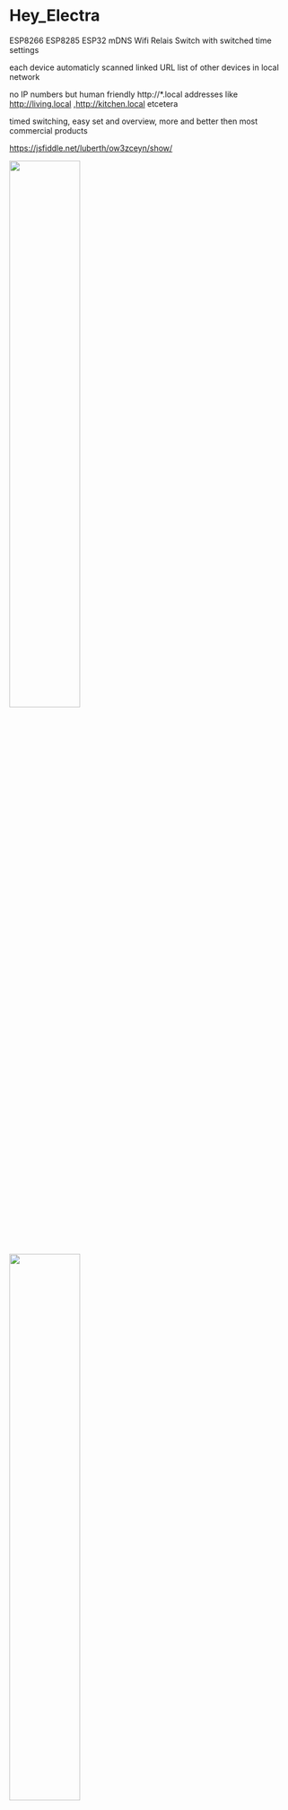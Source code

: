 # Hey_Electra
ESP8266 ESP8285 ESP32 mDNS Wifi Relais Switch with switched time settings

each device automaticly scanned linked URL list of other devices in local network

no IP numbers but human friendly http://*.local addresses like http://living.local ,http://kitchen.local etcetera

timed switching, easy set and overview, more and better then most commercial products 

https://jsfiddle.net/luberth/ow3zceyn/show/

<img src="https://github.com/ldijkman/Hey_Electra/blob/main/mdns_relais_webpage.png" width="50%" heigth="50%">

<img src="https://github.com/ldijkman/Hey_Electra/blob/main/bixby.jpg" width="50%" heigth="50%">
